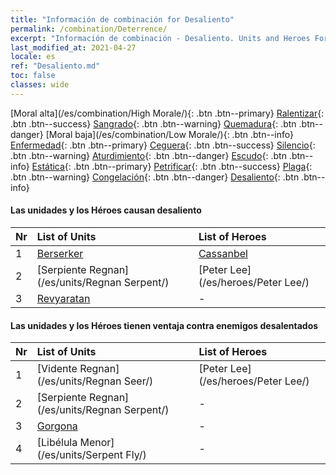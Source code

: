 ```yaml
---
title: "Información de combinación for Desaliento"
permalink: /combination/Deterrence/
excerpt: "Información de combinación - Desaliento. Units and Heroes Formation."
last_modified_at: 2021-04-27
locale: es
ref: "Desaliento.md"
toc: false
classes: wide
---
```


  [Moral alta](/es/combination/High Morale/){: .btn .btn--primary} [Ralentizar](/es/combination/Slow/){: .btn .btn--success} [Sangrado](/es/combination/Bleeding/){: .btn .btn--warning} [Quemadura](/es/combination/Burning/){: .btn .btn--danger} [Moral baja](/es/combination/Low Morale/){: .btn .btn--info} [Enfermedad](/es/combination/Disease/){: .btn .btn--primary} [Ceguera](/es/combination/Blind/){: .btn .btn--success} [Silencio](/es/combination/Silence/){: .btn .btn--warning} [Aturdimiento](/es/combination/Stun/){: .btn .btn--danger} [Escudo](/es/combination/Shield/){: .btn .btn--info} [Estática](/es/combination/Static/){: .btn .btn--primary} [Petrificar](/es/combination/Petrify/){: .btn .btn--success} [Plaga](/es/combination/Plague/){: .btn .btn--warning} [Congelación](/es/combination/Freeze/){: .btn .btn--danger} [Desaliento](/es/combination/Deterrence/){: .btn .btn--info} 


#### Las unidades y los Héroes causan desaliento

  | Nr |  List of Units  | List of Heroes | 
  |:---|:----------------|:---------------| 
  | 1 | [Berserker](/es/units/Berserker/) | [Cassanbel](/es/heroes/Cassanbel/) |
  | 2 | [Serpiente Regnan](/es/units/Regnan Serpent/) | [Peter Lee](/es/heroes/Peter Lee/) |
  | 3 | [Revyaratan](/es/units/Revyaratan/) | - |


#### Las unidades y los Héroes tienen ventaja contra enemigos desalentados

  | Nr |  List of Units  | List of Heroes | 
  |:---|:----------------|:---------------| 
  | 1 | [Vidente Regnan](/es/units/Regnan Seer/) | [Peter Lee](/es/heroes/Peter Lee/) |
  | 2 | [Serpiente Regnan](/es/units/Regnan Serpent/) | - |
  | 3 | [Gorgona](/es/units/Gorgon/) | - |
  | 4 | [Libélula Menor](/es/units/Serpent Fly/) | - |
